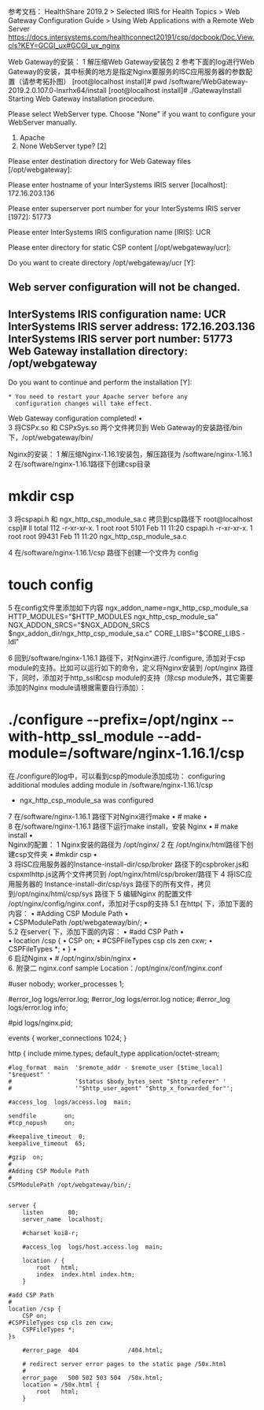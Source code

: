 参考文档：
HealthShare 2019.2 > Selected IRIS for Health Topics > Web Gateway Configuration Guide > Using Web Applications with a Remote Web Server
https://docs.intersystems.com/healthconnect20191/csp/docbook/Doc.View.cls?KEY=GCGI_ux#GCGI_ux_nginx





Web Gateway的安装：
1	解压缩Web Gateway安装包
2	参考下面的log进行Web Gateway的安装，其中标黄的地方是指定Nginx要服务的ISC应用服务器的参数配置（请参考拓扑图）
[root@localhost install]# pwd
/software/WebGateway-2019.2.0.107.0-lnxrhx64/install
[root@localhost install]# ./GatewayInstall
Starting Web Gateway installation procedure.
 
Please select WebServer type. Choose "None" if you want to configure
your WebServer manually.
1) Apache
2) None
WebServer type? [2]
 
Please enter destination directory for Web Gateway files [/opt/webgateway]:
 
Please enter hostname of your InterSystems IRIS server [localhost]: 172.16.203.136
 
Please enter superserver port number for your InterSystems IRIS server [1972]: 51773
 
Please enter InterSystems IRIS configuration name [IRIS]: UCR
 
Please enter directory for static CSP content [/opt/webgateway/ucr]:
 
Do you want to create directory /opt/webgateway/ucr [Y]:
 
Web server configuration will not be changed.
------------------------------------------------------------------
InterSystems IRIS configuration name: UCR
InterSystems IRIS server address: 172.16.203.136
InterSystems IRIS server port number: 51773
Web Gateway installation directory: /opt/webgateway
------------------------------------------------------------------
 
Do you want to continue and perform the installation [Y]:
 
    * You need to restart your Apache server before any
      configuration changes will take effect.
 
 
Web Gateway configuration completed!
•	
3	将CSPx.so 和 CSPxSys.so 两个文件拷贝到 Web Gateway的安装路径/bin下，/opt/webgateway/bin/






Nginx的安装：
1	解压缩Nginx-1.16.1安装包，解压路径为 /software/nginx-1.16.1
2	在/software/nginx-1.16.1路径下创建csp目录
# mkdir csp

3	将cspapi.h 和 ngx_http_csp_module_sa.c 拷贝到csp路径下
root@localhost csp]# ll
total 112
-r-xr-xr-x. 1 root root  5101 Feb 11 11:20 cspapi.h
-r-xr-xr-x. 1 root root 99431 Feb 11 11:20 ngx_http_csp_module_sa.c

4	在/software/nginx-1.16.1/csp 路径下创建一个文件为 config
# touch config

5	在config文件里添加如下内容
ngx_addon_name=ngx_http_csp_module_sa
HTTP_MODULES="$HTTP_MODULES ngx_http_csp_module_sa"
NGX_ADDON_SRCS="$NGX_ADDON_SRCS $ngx_addon_dir/ngx_http_csp_module_sa.c"
CORE_LIBS="$CORE_LIBS -ldl"

6	回到/software/nginx-1.16.1 路径下，对Nginx进行./configure, 添加对于csp module的支持。比如可以运行如下的命令，定义将Nginx安装到 /opt/nginx 路径下，同时，添加对于http_ssl和csp module的支持（除csp module外，其它需要添加的Nginx module请根据需要自行添加）：
# ./configure --prefix=/opt/nginx --with-http_ssl_module --add-module=/software/nginx-1.16.1/csp

在./configure的log中，可以看到csp的module添加成功：
configuring additional modules
adding module in /software/nginx-1.16.1/csp
 + ngx_http_csp_module_sa was configured

7	在/software/nginx-1.16.1 路径下对Nginx进行make
•	# make
•	
8	在/software/nginx-1.16.1 路径下运行make install，安装 Nginx
•	# make install
•	
Nginx的配置：
1	Nginx安装的路径为 /opt/nginx/
2	在 /opt/nginx/html路径下创建csp文件夹
•	#mkdir csp
•	
3	将ISC应用服务器的Instance-install-dir/csp/broker 路径下的cspbroker.js和cspxmlhttp.js这两个文件拷贝到 /opt/nginx/html/csp/broker/路径下
4	将ISC应用服务器的 Instance-install-dir/csp/sys 路径下的所有文件，拷贝到/opt/nginx/html/csp/sys 路径下
5	编辑Nginx 的配置文件 /opt/nginx/config/nginx.conf，添加对于csp的支持
5.1	在http{ 下，添加下面的内容：
•	#Adding CSP Module Path
•	
•	CSPModulePath /opt/webgateway/bin/;
•	
5.2	在server{ 下，添加下面的内容：
•	#add CSP Path
•	
•	location /csp {
•	    CSP on;
•	#CSPFileTypes csp cls zen cxw;
•	    CSPFileTypes *;
•	}
•	
6	启动Nginx
•	# /opt/nginx/sbin/nginx
•	
6.	附录二  nginx.conf sample
Location：/opt/nginx/conf/nginx.conf

#user  nobody;
worker_processes  1;

#error_log  logs/error.log;
#error_log  logs/error.log  notice;
#error_log  logs/error.log  info;

#pid        logs/nginx.pid;


events {
    worker_connections  1024;
}


http {
    include       mime.types;
    default_type  application/octet-stream;

    #log_format  main  '$remote_addr - $remote_user [$time_local] "$request" '
    #                  '$status $body_bytes_sent "$http_referer" '
    #                  '"$http_user_agent" "$http_x_forwarded_for"';

    #access_log  logs/access.log  main;

    sendfile        on;
    #tcp_nopush     on;

    #keepalive_timeout  0;
    keepalive_timeout  65;

    #gzip  on;
    #
    #Adding CSP Module Path
    #
    CSPModulePath /opt/webgateway/bin/;


    server {
        listen       80;
        server_name  localhost;

        #charset koi8-r;

        #access_log  logs/host.access.log  main;

        location / {
            root   html;
            index  index.html index.htm;
        }

	#add CSP Path
	#
	location /csp {
	    CSP on;
	#CSPFileTypes csp cls zen cxw;
	    CSPFileTypes *;
	}s

        #error_page  404              /404.html;

        # redirect server error pages to the static page /50x.html
        #
        error_page   500 502 503 504  /50x.html;
        location = /50x.html {
            root   html;
        }

